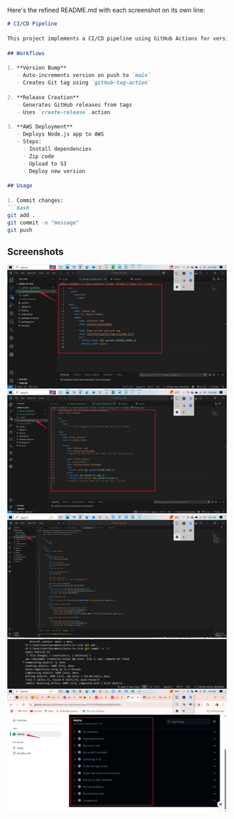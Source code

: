 Here's the refined README.md with each screenshot on its own line:

```markdown
# CI/CD Pipeline

This project implements a CI/CD pipeline using GitHub Actions for version management and AWS deployment.

## Workflows

1. **Version Bump**  
   - Auto-increments version on push to `main`  
   - Creates Git tag using `github-tag-action`

2. **Release Creation**  
   - Generates GitHub releases from tags  
   - Uses `create-release` action

3. **AWS Deployment**  
   - Deploys Node.js app to AWS  
   - Steps:  
     - Install dependencies  
     - Zip code  
     - Upload to S3  
     - Deploy new version

## Usage

1. Commit changes:
```bash
git add .
git commit -m "message"
git push
```

## Screenshots

![CI/CD Workflow Configuration](imgs/cicd1.png)
![GitHub Actions Workflow](imgs/cicd2.png)
![Workflow Execution](imgs/cicd3.png)
![Git Commands](imgs/cicd4.png)
![Deployment Summary](imgs/cicd5.png)
```

